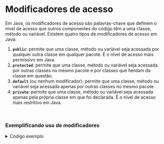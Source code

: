 # Modificadores de acesso

Em Java, os modificadores de acesso são palavras-chave que definem o nível de acesso que outros componentes do código têm a uma classe, método ou variável. Existem quatro tipos de modificadores de acesso em Java:

1. **`public`**: permite que uma classe, método ou variável seja acessada por qualquer outra classe em qualquer pacote. É o nível de acesso mais permissivo em Java.
2. **`protected`**: permite que uma classe, método ou variável seja acessada por outras classes no mesmo pacote e por classes que herdam da classe em questão.
3. **`default`** (ou nenhum modificador): permite que uma classe, método ou variável seja acessada apenas por outras classes no mesmo pacote.
4. **`private`**: permite que uma classe, método ou variável seja acessada apenas pela própria classe em que foi declarada. É o nível de acesso mais restritivo em Java.

<br>

### Exemplificando uso de modificadores
<details>
<summary>Código exemplo</summary>

```java
// Classe publica
public class PublicClass {
    public void publicMethod() {
        System.out.println("Método público");
    }
}

// Classe protegida
class ProtectedClass {
    protected void protectedMethod() {
        System.out.println("Método protegido");
    }
}

// Classe com modificador padrão
class DefaultClass {
    void defaultMethod() {
        System.out.println("Método com modificador padrão");
    }
}

// Classe privada
class PrivateClass {
    private void privateMethod() {
        System.out.println("Método privado");
    }
}

// Classe principal
public class Main {
    public static void main(String[] args) {
        PublicClass publicObj = new PublicClass();
        publicObj.publicMethod(); // Acesso permitido em qualquer lugar

        ProtectedClass protectedObj = new ProtectedClass();
        protectedObj.protectedMethod(); // Acesso permitido na mesma classe e por subclasses

        DefaultClass defaultObj = new DefaultClass();
        defaultObj.defaultMethod(); // Acesso permitido apenas no mesmo pacote

        PrivateClass privateObj = new PrivateClass();
        // privateObj.privateMethod(); // Erro de compilação, acesso negado fora da própria classe
    }
}
```

</details>


